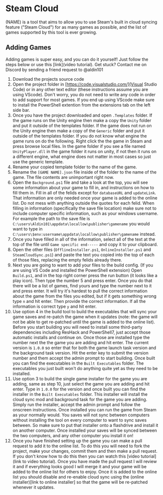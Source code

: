 # Steam Cloud
(NAME) is a tool that aims to allow you to use Steam's built in cloud syncing feature ("Steam Cloud") for as many games as possible, and the list of games supported by this tool is ever growing.

## Adding Games
Adding games is super easy, and you can do it yourself! Just follow the steps below or use this [link](video tutorial). Get stuck? Contact me on Discord by sending a friend request to @aldin101
1. Download the projects source code
2. Open the project folder in [https://code.visualstudio.com/](Visual Studio Code) or in any other text editor (these instructions assume you are using VScode). Don't worry, you do not need to write any code in order to add support for most games. If you end up using VScode make sure to install the PowerShell extention from the extensions tab on the left side bar.
3. Once you have the project downloaded and open `.Templates` folder. If the game runs on the Unity engine then make a copy the `Unity` folder and put it outside of the templates folder. If the game does not run on the Unity engine then make a copy of the `Generic` folder and put it outside of the templates folder. If you do not know what engine the game runs on do the following. Right click the the game in Steam and press browse local files. In the game folder if you see a file named `UnityPlayer.dll` in the game folder it runs on unity, if not then it runs on a different engine, what engine does not matter in most cases so just use the generic template.
4. Rename your copied template folder to the name of the game.
5. Rename the `[GAME NAME].json` file inside of the folder to the name of the game. The file contents are unimportant right now.
6. Open the `Background.ps1` file and take a look at the top, you will see some information about your game to fill in, and instructions on how to fill them in. Fill in all of the felids except for `databaseURL` and `updateLink`. That information are only needed once your game is added to the online list. Do not mess with anything outside the quotes for each felid. When filling in information (specifically the save file location) make sure not to include computer specific information, such as your windows username. For example the path to the save file is `C:\users\Aldin101\appdata\locallow\publisher\gamename` you would want to type in `C:\users\$env:username\appdata\locallow\publisher\gamename` instead.
7. Once you have filled in all of the information, select all of the text at the top of the file until `Game specific end-----` and copy it to your clipboard.
8. Open the other files (`OfflineInstaller.ps1`, `OnlineInstaller.ps1` and `SteamCloudSync.ps1`) and paste the text you copied into the top of each of those files, replacing the empty felids already there.
9. Next you are going to want to add your files to the build config. (If you are using VS Code and installed the PowerShell extension) Open `Build.ps1`, and in the top right corner press the run button (it looks like a play icon). Then type the number 5 and press enter. Once you do that there will be a list of games, find yours and type the number next to it and press enter. It will try it's hardest to pull the correct information about the game from the files you edited, but if it gets something wrong type `n` and hit enter. Then provide the correct information. If all the information is correct type `y` and hit enter.
10. Use option 4 in the build tool to build the executables that will sync your game saves and re-patch the game when it updates (note: the game will not be able to get re-patched until the game is added to the online list). Before you start building you will need to install some third-party dependencies including ResHack and PowerShell7, just accept those automatic installs and continue on. Once those are installed type the number next the the game you are adding and hit enter. The current version is `1.0.0` so enter that for both the game launch task version and the background task version. Hit the enter key to submit the version number and them accept the admin prompt to start building. Once built you can find the executables in the `Built Executables` folder. The executables you just built won't do anything quite yet as they need to be installed.
11. Use option 3 to build the single game installer for the game you are adding, same as step 10, just select the game you are adding and hit enter. Type in `1.0.0` for the version and once built you can find the installer in the `Built Executables` folder. This installer will install the cloud sync mod and background task for the game you are adding. Simply run the installer, accept the admin prompt and follow the onscreen instructions. Once installed you can run the game from Steam as your normally would. You saves will not sync between computers without installing the tool on every computer to want to sync saves between. So make sure to put that installer onto a flashdrive and install it on another computer. Once installed your saves will be synced between the two computers, and any other computer you install it on!
12. Once you have finished setting up the game you can make a pull request to add it to the online list. To do this you will need to fork the project, make your changes, commit them and then make a pull request. If you don't know how to do this then you can watch this [video tutorial](link to video tutorial). Once you have made the pull request I will review it and if everything looks good I will merge it and your game will be added to the online list for others to enjoy. Once it is added to the online list you should disable and re-enable cloud sync using the (online installer)[link to online installer] so that the game will be re-patched whenever it updates.